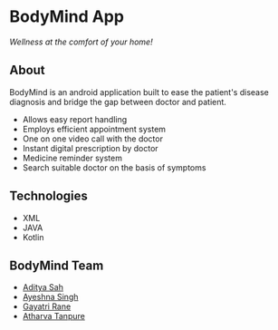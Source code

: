 # BodyMind App

*Wellness at  the comfort of your home!* 
<h2> About</h2>

BodyMind is an android application built to ease the patient's disease diagnosis and bridge the gap between doctor and patient.
- Allows easy report handling
- Employs efficient appointment system
-  One on one video call with the doctor
- Instant digital prescription by doctor
- Medicine reminder system
- Search suitable doctor on the basis of symptoms

## Technologies
- XML
- JAVA
- Kotlin

## BodyMind Team
 - [Aditya Sah](https://github.com/Adityasah2004)
 - [Ayeshna Singh](https://github.com/AyeshnaSingh)
 - [Gayatri Rane](https://github.com/gayatrirane04)
 - [Atharva Tanpure](https://github.com/AtharvaTanpure18)
